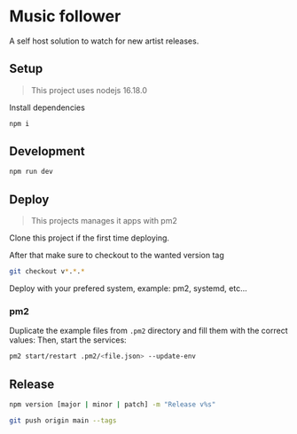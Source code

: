 # Music follower

A self host solution to watch for new artist releases.

## Setup

> This project uses nodejs 16.18.0

Install dependencies

```bash
npm i
```

## Development

```bash
npm run dev
```

## Deploy

> This projects manages it apps with pm2

Clone this project if the first time deploying.

After that make sure to checkout to the wanted version tag

```bash
git checkout v*.*.*
```

Deploy with your prefered system, example: pm2, systemd, etc...

### pm2

Duplicate the example files from `.pm2` directory and fill them with the correct values:
Then, start the services:

```bash
pm2 start/restart .pm2/<file.json> --update-env
```

## Release

```bash
npm version [major | minor | patch] -m "Release v%s"

git push origin main --tags
```
